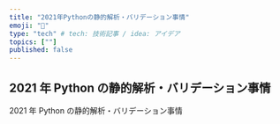 ```yaml
---
title: "2021年Pythonの静的解析・バリデーション事情"
emoji: "💭"
type: "tech" # tech: 技術記事 / idea: アイデア
topics: [""]
published: false
---
```


## 2021 年 Python の静的解析・バリデーション事情

2021 年 Python の静的解析・バリデーション事情
